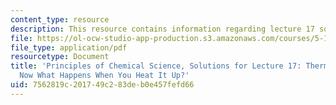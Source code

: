 ```yaml
---
content_type: resource
description: This resource contains information regarding lecture 17 solution.
file: https://ol-ocw-studio-app-production.s3.amazonaws.com/courses/5-111sc-principles-of-chemical-science-fall-2014/7562819c201749c283deb0e457fefd66_MIT5_111F14_Lec17Soln.pdf
file_type: application/pdf
resourcetype: Document
title: 'Principles of Chemical Science, Solutions for Lecture 17: Thermodynamics:
  Now What Happens When You Heat It Up?'
uid: 7562819c-2017-49c2-83de-b0e457fefd66
---
```

